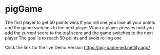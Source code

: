 # pigGame
The first player to get 50 points wins
If you roll one you lose all your points and the game switches to the next player
When a player presses hold you add the current score to the toal score and the game switches to the next player 
The goal is to reach 50 points and avoid rolling one

Click the link for the live Demo Version 
https://pig-game-jed.netlify.app/
